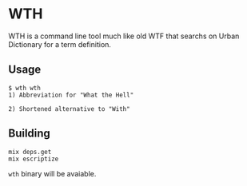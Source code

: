 # WTH

WTH is a command line tool much like old WTF that searchs on Urban Dictionary for a term definition.

## Usage

```
$ wth wth
1) Abbreviation for "What the Hell"

2) Shortened alternative to "With"
```

## Building

```console
mix deps.get
mix escriptize
```

`wth` binary will be avaiable.
